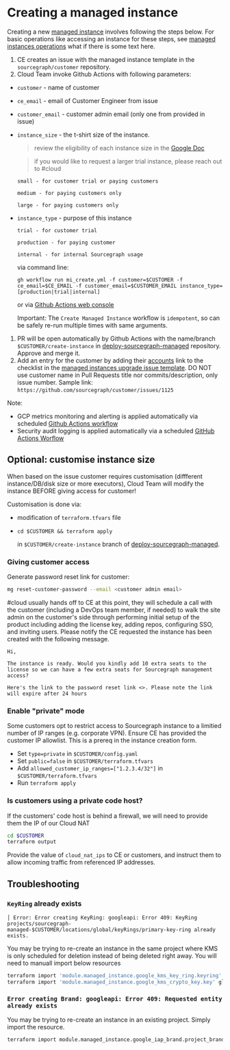# Creating a managed instance

Creating a new [managed instance](./index.md) involves following the steps below.
For basic operations like accessing an instance for these steps, see [managed instances operations](../operations.md) what if there is some text here.

1. CE creates an issue with the managed instance template in the `sourcegraph/customer` repository.
1. Cloud Team invoke Github Actions with following parameters:

- `customer` - name of customer
- `ce_email` - email of Customer Engineer from issue
- `customer_email` - customer admin email (only one from provided in issue)
- `instance_size` - the t-shirt size of the instance.

  > review the eligibility of each instance size in the [Google Doc](https://docs.google.com/document/d/1WXfmyBsGlIoJvSdxaEhV0iYTD4ylm9ykLyJItDE53eE/edit#bookmark=id.hmlsv2azmjja)

  > if you would like to request a larger trial instance, please reach out to #cloud

      small - for customer trial or paying customers

      medium - for paying customers only

      large - for paying customers only

- `instance_type` - purpose of this instance

      trial - for customer trial

      production - for paying customer

      internal - for internal Sourcegraph usage

  via command line:

  ```
  gh workflow run mi_create.yml -f customer=$CUSTOMER -f ce_email=$CE_EMAIL -f customer_email=$CUSTOMER_EMAIL instance_type=[production|trial|internal]
  ```

  or via [Github Actions web console](https://github.com/sourcegraph/deploy-sourcegraph-managed/actions/workflows/mi_create.yml)

  Important: The `Create Managed Instance` workflow is `idempotent`, so can be safely re-run multiple times with same arguments.

1. PR will be open automatically by Github Actions with the name/branch `$CUSTOMER/create-instance` in [deploy-sourcegraph-managed](https://github.com/sourcegraph/deploy-sourcegraph-managed/pulls) repository. Approve and merge it.
1. Add an entry for the customer by adding their [accounts](https://github.com/sourcegraph/accounts/) link to the checklist in the [managed instances upgrade issue template](../../../engineering/dev/process/releases/upgrade_managed_issue_template.md). DO NOT use customer name in Pull Requests title nor commits/description, only issue number. Sample link: `https://github.com/sourcegraph/customer/issues/1125`

Note:

- GCP metrics monitoring and alerting is applied automatically via scheduled [Github Actions workflow](https://github.com/sourcegraph/deploy-sourcegraph-managed/actions/workflows/apply_monitoring.yml)
- Security audit logging is applied automatically via a scheduled [GitHub Actions Worflow](https://github.com/sourcegraph/infrastructure/blob/main/.github/workflows/apply_mi_security_logging.yml)

## Optional: customise instance size

When based on the issue customer requires customisation (diffferent instance/DB/disk size or more executors), Cloud Team will modify the instance BEFORE giving access for customer!

Customisation is done via:

- modification of `terraform.tfvars` file
- `cd $CUSTOMER && terraform apply`

  in `$CUSTOMER/create-instance` branch of [deploy-sourcegraph-managed](https://github.com/sourcegraph/deploy-sourcegraph-managed).

### Giving customer access

Generate password reset link for customer:

```bash
mg reset-customer-password --email <customer admin email>
```

#cloud usually hands off to CE at this point, they will schedule a call with the customer (including a DevOps team member, if needed) to walk the site admin on the customer's side through performing initial setup of the product including adding the license key, adding repos, configuring SSO, and inviting users. Please notify the CE requested the instance has been created with the following message.

```
Hi,

The instance is ready. Would you kindly add 10 extra seats to the license so we can have a few extra seats for Sourcegraph management access?

Here's the link to the password reset link <>. Please note the link will expire after 24 hours
```

### Enable "private" mode

Some customers opt to restrict access to Sourcegraph instance to a limitied number of IP ranges (e.g. corporate VPN). Ensure CE has provided the customer IP allowlist. This is a prereq in the instance creation form.

- Set `type=private` in `$CUSTOMER/config.yaml`
- Set `public=false` in `$CUSTOMER/terraform.tfvars`
- Add `allowed_customer_ip_ranges=["1.2.3.4/32"]` in `$CUSTOMER/terraform.tfvars`
- Run `terraform apply`

### Is customers using a private code host?

If the customers' code host is behind a firewall, we will need to provide them the IP of our Cloud NAT

```sh
cd $CUSTOMER
terraform output
```

Provide the value of `cloud_nat_ips` to CE or customers, and instruct them to allow incoming traffic from referenced IP addresses.

## Troubleshooting

### `KeyRing` already exists

```
│ Error: Error creating KeyRing: googleapi: Error 409: KeyRing projects/sourcegraph-managed-$CUSTOMER/locations/global/keyRings/primary-key-ring already exists.
```

You may be trying to re-create an instance in the same project where KMS is only scheduled for deletion instead of being deleted right away. You will need to manuall import below resources

```sh
terraform import 'module.managed_instance.google_kms_key_ring.keyring' projects/sourcegraph-managed-$COMPANY/locations/global/keyRings/primary-key-ring
terraform import 'module.managed_instance.google_kms_crypto_key.key' global/primary-key-ring/primary-key
```

### `Error creating Brand: googleapi: Error 409: Requested entity already exists`

You may be trying to re-create an instance in an existing project. Simply import the resource.

```sh
terraform import module.managed_instance.google_iap_brand.project_brand $(gcloud alpha iap oauth-brands list --project $PROJECT_ID --format json | jq -r '.[0].name')
```
